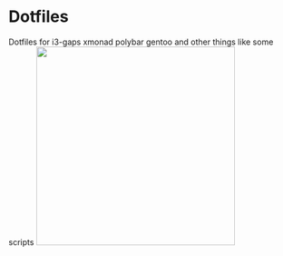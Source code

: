 # Dotfiles 
Dotfiles for i3-gaps xmonad polybar gentoo and other things like some scripts
<img src=https://user-images.githubusercontent.com/26351654/32552570-ac35836c-c494-11e7-94e7-0e9a83ae5a8e.png width="350"/>


